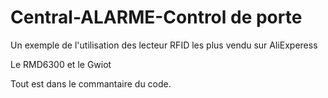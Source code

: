 # Central-ALARME-Control de porte

Un exemple de l'utilisation des lecteur RFID les plus vendu sur AliExperess

Le RMD6300 et le Gwiot

Tout est dans le commantaire du code.

